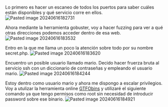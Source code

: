 Lo primero es hacer un escaneo de todos los puertos para saber cuáles están disponibles y qué servicio corre en ellos.
![Pasted image 20240616182731](https://github.com/user-attachments/assets/d79c2629-802a-41f0-a6d1-21c1847e25fb)

Ahora mediante la herramienta gobuster, voy a hacer fuzzing para ver a qué otras direcciones podemos acceder dentro de esa web.
![Pasted image 20240616183532](https://github.com/user-attachments/assets/17d621ac-d20d-48aa-9add-da18790b6eb7)

Entro en la que me llama un poco la atención sobre todo por su nombre secret.php.
![Pasted image 20240616183620](https://github.com/user-attachments/assets/f224368f-525b-44c5-98d7-b8aae149dd50)

Encuentro un posible usuario llamado mario.
Decido hacer fruerza bruta al servicio ssh con un diccionario de contraseñas y empleando el usuario mario.
![Pasted image 20240616184244](https://github.com/user-attachments/assets/62798cda-d542-4eb2-b551-95af0b47618c)

Estoy dentro como usuario mario y ahora me dispongo a escalar privilegios.
Voy a utulizar la herramienta online [GTFObins](https://gtfobins.github.io/gtfobins/vim/#sudo) y utilizaré el siguiente comando ya que tengo permisos como root sin necesidad de introducir password sobre ese binario.
![Pasted image 20240616184921](https://github.com/user-attachments/assets/a8aaf867-e116-4fdd-8730-e70e4ade50e4)
